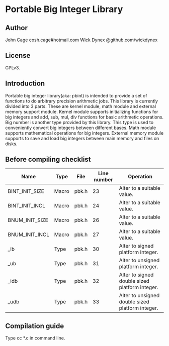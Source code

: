 # Portable Big Integer Library

## Author

John Cage  cosh.cage#hotmail.com
Wick Dynex @github.com/wickdynex

## License

GPLv3.

## Introduction

Portable big integer library(aka: pbint) is intended to provide a set of functions to do arbitrary precision arithmetic jobs. This library is currently divided into 3 parts. These are kernel module, math module and external memory support module. Kernel module supports initializing functions for big integers and add, sub, mul, div functions for basic arithmetic operations. Big number is another type provided by this library. This type is used to conveniently convert big integers between different bases. Math module supports mathematical operations for big integers. External memory module supports to save and load big integers between main memory and files on disks.

## Before compiling checklist

|Name           |Type  |File  |Line number |Operation|
|---------------|------|------|------------|---------|
|BINT_INIT_SIZE |Macro |pbk.h |23          |Alter to a suitable value.                      |
|BINT_INIT_INCL |Macro |pbk.h |24          |Alter to a suitable value.                      |
|BNUM_INIT_SIZE |Macro |pbk.h |26          |Alter to a suitable value.                      |
|BNUM_INIT_INCL |Macro |pbk.h |27          |Alter to a suitable value.                      |
|_ib            |Type  |pbk.h |30          |Alter to signed platform integer.               |
|_ub            |Type  |pbk.h |31          |Alter to unsigned platform integer.             |
|_idb           |Type  |pbk.h |32          |Alter to signed double sized platform integer.  |
|_udb           |Type  |pbk.h |33          |Alter to unsigned double sized platform integer.|

## Compilation guide

Type cc *.c in command line.

